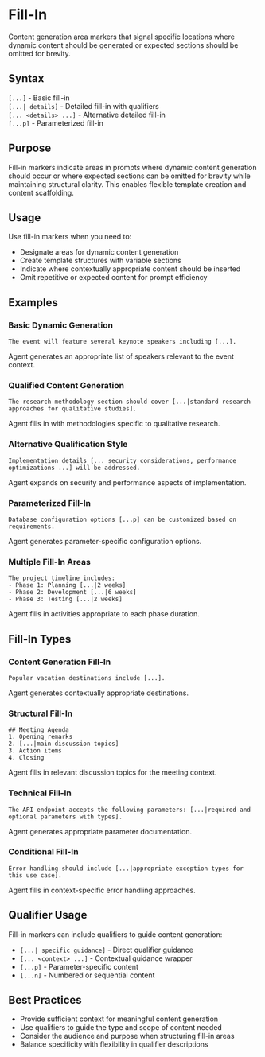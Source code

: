 # Fill-In
Content generation area markers that signal specific locations where dynamic content should be generated or expected sections should be omitted for brevity.

## Syntax
`[...]` - Basic fill-in  
`[...| details]` - Detailed fill-in with qualifiers  
`[... <details> ...]` - Alternative detailed fill-in  
`[...p]` - Parameterized fill-in

## Purpose
Fill-in markers indicate areas in prompts where dynamic content generation should occur or where expected sections can be omitted for brevity while maintaining structural clarity. This enables flexible template creation and content scaffolding.

## Usage
Use fill-in markers when you need to:
- Designate areas for dynamic content generation
- Create template structures with variable sections
- Indicate where contextually appropriate content should be inserted
- Omit repetitive or expected content for prompt efficiency

## Examples

### Basic Dynamic Generation
```example
The event will feature several keynote speakers including [...].
```
Agent generates an appropriate list of speakers relevant to the event context.

### Qualified Content Generation
```example
The research methodology section should cover [...|standard research approaches for qualitative studies].
```
Agent fills in with methodologies specific to qualitative research.

### Alternative Qualification Style
```example
Implementation details [... security considerations, performance optimizations ...] will be addressed.
```
Agent expands on security and performance aspects of implementation.

### Parameterized Fill-In
```example
Database configuration options [...p] can be customized based on requirements.
```
Agent generates parameter-specific configuration options.

### Multiple Fill-In Areas
```example
The project timeline includes:
- Phase 1: Planning [...|2 weeks]
- Phase 2: Development [...|6 weeks] 
- Phase 3: Testing [...|2 weeks]
```
Agent fills in activities appropriate to each phase duration.

## Fill-In Types

### Content Generation Fill-In
```example
Popular vacation destinations include [...].
```
Agent generates contextually appropriate destinations.

### Structural Fill-In  
```example
## Meeting Agenda
1. Opening remarks
2. [...|main discussion topics]
3. Action items
4. Closing
```
Agent fills in relevant discussion topics for the meeting context.

### Technical Fill-In
```example
The API endpoint accepts the following parameters: [...|required and optional parameters with types].
```
Agent generates appropriate parameter documentation.

### Conditional Fill-In
```example
Error handling should include [...|appropriate exception types for this use case].
```
Agent fills in context-specific error handling approaches.

## Qualifier Usage
Fill-in markers can include qualifiers to guide content generation:
- `[...| specific guidance]` - Direct qualifier guidance
- `[... <context> ...]` - Contextual guidance wrapper
- `[...p]` - Parameter-specific content
- `[...n]` - Numbered or sequential content

## Best Practices
- Provide sufficient context for meaningful content generation
- Use qualifiers to guide the type and scope of content needed
- Consider the audience and purpose when structuring fill-in areas
- Balance specificity with flexibility in qualifier descriptions
